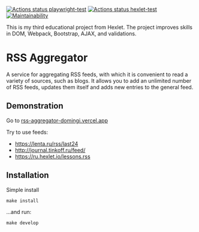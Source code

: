 [![Actions status playwright-test](https://github.com/domingi/rss-aggregator/actions/workflows/playwright.yml/badge.svg)](https://github.com/domingi/rss-aggregator/actions)
[![Actions status hexlet-test](https://github.com/domingi/rss-aggregator/workflows/hexlet-check/badge.svg)](https://github.com/domingi/rss-aggregator/actions)
[![Maintainability](https://api.codeclimate.com/v1/badges/032ce8f57238a3d66a5f/maintainability)](https://codeclimate.com/github/domingi/frontend-project-11/maintainability)

This is my third educational project from Hexlet. The project improves skills in DOM, Webpack, Bootstrap, AJAX, and validations.

# RSS Aggregator

A service for aggregating RSS feeds, with which it is convenient to read a variety of sources, such as blogs. It allows you to add an unlimited number of RSS feeds, updates them itself and adds new entries to the general feed.

## Demonstration

Go to <a href="https://rss-aggregator-domingi.vercel.app" target="_blank">rss-aggregator-domingi.vercel.app</a>

Try to use feeds:
- https://lenta.ru/rss/last24
- http://journal.tinkoff.ru/feed/
- https://ru.hexlet.io/lessons.rss

## Installation
Simple install
```
make install
```
...and run:
```
make develop
```
